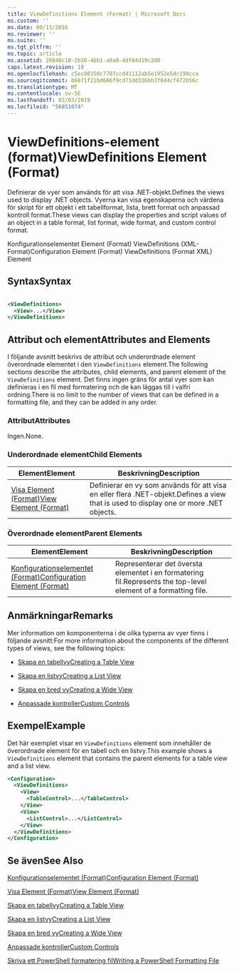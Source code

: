 ```yaml
---
title: ViewDefinitions Element (Format) | Microsoft Docs
ms.custom: ''
ms.date: 09/13/2016
ms.reviewer: ''
ms.suite: ''
ms.tgt_pltfrm: ''
ms.topic: article
ms.assetid: 29840c10-2b30-4bb1-a8a0-ddf84d19c2d0
caps.latest.revision: 18
ms.openlocfilehash: c5ec80350c7707ccd41112ab5e1952e5dc198cca
ms.sourcegitcommit: b6871f21bd666f9cd71dd336bb3f844cf472b56c
ms.translationtype: MT
ms.contentlocale: sv-SE
ms.lasthandoff: 02/03/2019
ms.locfileid: "56851074"
---
```

# <a name="viewdefinitions-element-format"></a><span data-ttu-id="aa05a-102">ViewDefinitions-element (format)</span><span class="sxs-lookup"><span data-stu-id="aa05a-102">ViewDefinitions Element (Format)</span></span>

<span data-ttu-id="aa05a-103">Definierar de vyer som används för att visa .NET-objekt.</span><span class="sxs-lookup"><span data-stu-id="aa05a-103">Defines the views used to display .NET objects.</span></span> <span data-ttu-id="aa05a-104">Vyerna kan visa egenskaperna och värdena för skript för ett objekt i ett tabellformat, lista, brett format och anpassad kontroll format.</span><span class="sxs-lookup"><span data-stu-id="aa05a-104">These views can display the properties and script values of an object  in a table format, list format, wide format, and custom control format.</span></span>

<span data-ttu-id="aa05a-105">Konfigurationselementet Element (Format) ViewDefinitions (XML-Format)</span><span class="sxs-lookup"><span data-stu-id="aa05a-105">Configuration Element (Format) ViewDefinitions (Format XML) Element</span></span>

## <a name="syntax"></a><span data-ttu-id="aa05a-106">Syntax</span><span class="sxs-lookup"><span data-stu-id="aa05a-106">Syntax</span></span>

```xml

<ViewDefinitions>
  <View>...</View>
</ViewDefinitions>
```

## <a name="attributes-and-elements"></a><span data-ttu-id="aa05a-107">Attribut och element</span><span class="sxs-lookup"><span data-stu-id="aa05a-107">Attributes and Elements</span></span>

<span data-ttu-id="aa05a-108">I följande avsnitt beskrivs de attribut och underordnade element överordnade elementet i den `ViewDefinitions` element.</span><span class="sxs-lookup"><span data-stu-id="aa05a-108">The following sections describe the attributes, child elements, and parent element of the `ViewDefinitions` element.</span></span> <span data-ttu-id="aa05a-109">Det finns ingen gräns för antal vyer som kan definieras i en fil med formatering och de kan läggas till i valfri ordning.</span><span class="sxs-lookup"><span data-stu-id="aa05a-109">There is no limit to the number of views that can be defined in a formatting file, and they can be added in any order.</span></span>

### <a name="attributes"></a><span data-ttu-id="aa05a-110">Attribut</span><span class="sxs-lookup"><span data-stu-id="aa05a-110">Attributes</span></span>

<span data-ttu-id="aa05a-111">Ingen.</span><span class="sxs-lookup"><span data-stu-id="aa05a-111">None.</span></span>

### <a name="child-elements"></a><span data-ttu-id="aa05a-112">Underordnade element</span><span class="sxs-lookup"><span data-stu-id="aa05a-112">Child Elements</span></span>

|<span data-ttu-id="aa05a-113">Element</span><span class="sxs-lookup"><span data-stu-id="aa05a-113">Element</span></span>|<span data-ttu-id="aa05a-114">Beskrivning</span><span class="sxs-lookup"><span data-stu-id="aa05a-114">Description</span></span>|
|-------------|-----------------|
|[<span data-ttu-id="aa05a-115">Visa Element (Format)</span><span class="sxs-lookup"><span data-stu-id="aa05a-115">View Element (Format)</span></span>](./view-element-format.md)|<span data-ttu-id="aa05a-116">Definierar en vy som används för att visa en eller flera .NET-objekt.</span><span class="sxs-lookup"><span data-stu-id="aa05a-116">Defines a view that is used to display one or more .NET objects.</span></span>|

### <a name="parent-elements"></a><span data-ttu-id="aa05a-117">Överordnade element</span><span class="sxs-lookup"><span data-stu-id="aa05a-117">Parent Elements</span></span>

|<span data-ttu-id="aa05a-118">Element</span><span class="sxs-lookup"><span data-stu-id="aa05a-118">Element</span></span>|<span data-ttu-id="aa05a-119">Beskrivning</span><span class="sxs-lookup"><span data-stu-id="aa05a-119">Description</span></span>|
|-------------|-----------------|
|[<span data-ttu-id="aa05a-120">Konfigurationselementet (Format)</span><span class="sxs-lookup"><span data-stu-id="aa05a-120">Configuration Element (Format)</span></span>](./configuration-element-format.md)|<span data-ttu-id="aa05a-121">Representerar det översta elementet i en formatering fil.</span><span class="sxs-lookup"><span data-stu-id="aa05a-121">Represents the top-level element of a formatting file.</span></span>|

## <a name="remarks"></a><span data-ttu-id="aa05a-122">Anmärkningar</span><span class="sxs-lookup"><span data-stu-id="aa05a-122">Remarks</span></span>

<span data-ttu-id="aa05a-123">Mer information om komponenterna i de olika typerna av vyer finns i följande avsnitt:</span><span class="sxs-lookup"><span data-stu-id="aa05a-123">For more information about the components of the different types of views, see the following topics:</span></span>

- [<span data-ttu-id="aa05a-124">Skapa en tabellvy</span><span class="sxs-lookup"><span data-stu-id="aa05a-124">Creating a Table View</span></span>](./creating-a-table-view.md)

- [<span data-ttu-id="aa05a-125">Skapa en listvy</span><span class="sxs-lookup"><span data-stu-id="aa05a-125">Creating a List View</span></span>](./creating-a-list-view.md)

- [<span data-ttu-id="aa05a-126">Skapa en bred vy</span><span class="sxs-lookup"><span data-stu-id="aa05a-126">Creating a Wide View</span></span>](./creating-a-wide-view.md)

- [<span data-ttu-id="aa05a-127">Anpassade kontroller</span><span class="sxs-lookup"><span data-stu-id="aa05a-127">Custom Controls</span></span>](./creating-custom-controls.md)

## <a name="example"></a><span data-ttu-id="aa05a-128">Exempel</span><span class="sxs-lookup"><span data-stu-id="aa05a-128">Example</span></span>

<span data-ttu-id="aa05a-129">Det här exemplet visar en `ViewDefinitions` element som innehåller de överordnade element för en tabell och en listvy.</span><span class="sxs-lookup"><span data-stu-id="aa05a-129">This example shows a `ViewDefinitions` element that contains the parent elements for a table view and a list view.</span></span>

```xml
<Configuration>
  <ViewDefinitions>
    <View>
      <TableControl>...</TableControl>
    </View>
    <View>
      <ListControl>...</ListControl>
    </View>
  </ViewDefinitions>
</Configuration>
```

## <a name="see-also"></a><span data-ttu-id="aa05a-130">Se även</span><span class="sxs-lookup"><span data-stu-id="aa05a-130">See Also</span></span>

[<span data-ttu-id="aa05a-131">Konfigurationselementet (Format)</span><span class="sxs-lookup"><span data-stu-id="aa05a-131">Configuration Element (Format)</span></span>](./configuration-element-format.md)

[<span data-ttu-id="aa05a-132">Visa Element (Format)</span><span class="sxs-lookup"><span data-stu-id="aa05a-132">View Element (Format)</span></span>](./view-element-format.md)

[<span data-ttu-id="aa05a-133">Skapa en tabellvy</span><span class="sxs-lookup"><span data-stu-id="aa05a-133">Creating a Table View</span></span>](./creating-a-table-view.md)

[<span data-ttu-id="aa05a-134">Skapa en listvy</span><span class="sxs-lookup"><span data-stu-id="aa05a-134">Creating a List View</span></span>](./creating-a-list-view.md)

[<span data-ttu-id="aa05a-135">Skapa en bred vy</span><span class="sxs-lookup"><span data-stu-id="aa05a-135">Creating a Wide View</span></span>](./creating-a-wide-view.md)

[<span data-ttu-id="aa05a-136">Anpassade kontroller</span><span class="sxs-lookup"><span data-stu-id="aa05a-136">Custom Controls</span></span>](./creating-custom-controls.md)

[<span data-ttu-id="aa05a-137">Skriva ett PowerShell formatering fil</span><span class="sxs-lookup"><span data-stu-id="aa05a-137">Writing a PowerShell Formatting File</span></span>](./writing-a-powershell-formatting-file.md)
